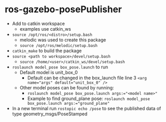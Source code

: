 # ros-gazebo-posePublisher

* Add to catkin workspace
  * examples use catkin_ws
* ```source /opt/ros/<distro>/setup.bash```
  * melodic was used to create this package
  * ```source /opt/ros/melodic/setup.bash```
* ```catkin_make``` to build the package
* ```source <path to workspace>/devel/setup.bash```
  * ```source /home/<user>/catkin_ws/devel/setup.bash```
* ```roslaunch model_pose box_pose.launch``` to run
  * Default model is unit_box_0
    * Default can be changed in the box_launch file line 3 ```<arg name="args" default="unit_box_0" />```
  * Other model poses can be found by running: 
    * ```roslaunch model_pose box_pose.launch args:="<model name>"```
    * Example to find ground_plane pose: ```roslaunch model_pose box_pose.launch args:="ground_plane"```
* In a new terminal run ```rostopic echo /pose``` to see the published data of type geometry_msgs/PoseStamped
